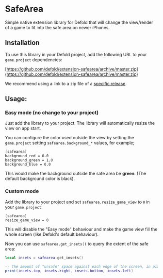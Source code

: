 # SafeArea

Simple native extension library for Defold that will change the view/render of a game to fit into the safe area on newer iPhones.

## Installation
To use this library in your Defold project, add the following URL to your `game.project` dependencies:

[https://github.com/defold/extension-safearea/archive/master.zip](https://github.com/defold/extension-safearea/archive/master.zip)

We recommend using a link to a zip file of a [specific release](https://github.com/defold/extension-safearea/releases).

## Usage:

### Easy mode (no change to your project)

Just add the library to your project. The library will automatically resize the view on app start.

You can configure the color used outside the view by setting the `game.project` setting `safearea.background_*` values, for example;
```
[safearea]
background_red = 0.0
background_green = 1.0
background_blue = 0.0
```
This would make the background outside the safe area be **green**. (The default background color is black).


### Custom mode

Add the library to your project and set `safearea.resize_game_view` to `0` in your `game.project`:

```
[safearea]
resize_game_view = 0
```

This will disable the "Easy mode" behaviour and make the game view fill the whole screen (like Defold's default behaviour).

Now you can use `safearea.get_insets()` to query the extent of the safe area:

```lua
local insets = safearea.get_insets()

-- The amount of "unsafe" space against each edge of the screen, in pixels
print(insets.top, insets.right, insets.bottom, insets.left)
```
